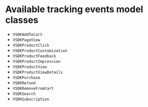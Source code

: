 # Available tracking events model classes
* `VSDKAddToCart`
* `VSDKPageView`
* `VSDKProductClick`
* `VSDKProductCustomization`
* `VSDKProductFeedback`
* `VSDKProductImpression`
* `VSDKProductView`
* `VSDKProductViewDetails`
* `VSDKPurchase`
* `VSDKRefund`
* `VSDKRemoveFromCart`
* `VSDKSearch`
* `VSDKSubscription`
